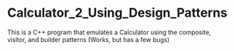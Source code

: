 # Calculator_2_Using_Design_Patterns
This is a C++ program that emulates a Calculator using the composite, visitor, and builder patterns  (Works, but has a few bugs)
